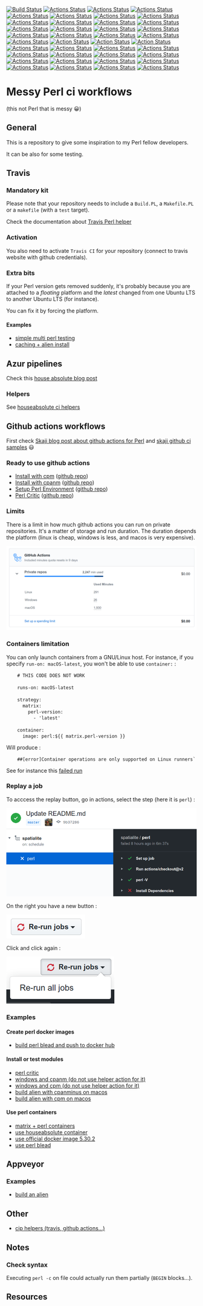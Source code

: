 [![Build Status](https://travis-ci.org/thibaultduponchelle/messy-perl-ci-workflows.svg?branch=master)](https://travis-ci.org/thibaultduponchelle/messy-perl-ci-workflows) 
[![Actions Status](https://github.com/thibaultduponchelle/messy-perl-ci-workflows/workflows/linux-check-syntax/badge.svg)](https://github.com/thibaultduponchelle/messy-perl-ci-workflows/actions) 
[![Actions Status](https://github.com/thibaultduponchelle/messy-perl-ci-workflows/workflows/linux-github-action-install-with-cpanminus/badge.svg)](https://github.com/thibaultduponchelle/messy-perl-ci-workflows/actions) 
[![Actions Status](https://github.com/thibaultduponchelle/messy-perl-ci-workflows/workflows/linux-github-action-install-with-cpm/badge.svg)](https://github.com/thibaultduponchelle/messy-perl-ci-workflows/actions) 
[![Actions Status](https://github.com/thibaultduponchelle/messy-perl-ci-workflows/workflows/linux-perl-container-cpm/badge.svg)](https://github.com/thibaultduponchelle/messy-perl-ci-workflows/actions) 
[![Actions Status](https://github.com/thibaultduponchelle/messy-perl-ci-workflows/workflows/linux-with-perl-setup-and-cpm/badge.svg)](https://github.com/thibaultduponchelle/messy-perl-ci-workflows/actions) 
[![Actions Status](https://github.com/thibaultduponchelle/messy-perl-ci-workflows/workflows/macos-cpm/badge.svg)](https://github.com/thibaultduponchelle/messy-perl-ci-workflows/actions) 
[![Actions Status](https://github.com/thibaultduponchelle/messy-perl-ci-workflows/workflows/macos-perl-container-cpm/badge.svg)](https://github.com/thibaultduponchelle/messy-perl-ci-workflows/actions) 
[![Actions Status](https://github.com/thibaultduponchelle/messy-perl-ci-workflows/workflows/macos-share-cpanminus/badge.svg)](https://github.com/thibaultduponchelle/messy-perl-ci-workflows/actions) 
[![Actions Status](https://github.com/thibaultduponchelle/messy-perl-ci-workflows/workflows/macos-share-cpm/badge.svg)](https://github.com/thibaultduponchelle/messy-perl-ci-workflows/actions) 
[![Actions Status](https://github.com/thibaultduponchelle/messy-perl-ci-workflows/workflows/macos-system-cpanminus/badge.svg)](https://github.com/thibaultduponchelle/messy-perl-ci-workflows/actions) 
[![Actions Status](https://github.com/thibaultduponchelle/messy-perl-ci-workflows/workflows/macos-system-cpm/badge.svg)](https://github.com/thibaultduponchelle/messy-perl-ci-workflows/actions) 
[![Actions Status](https://github.com/thibaultduponchelle/messy-perl-ci-workflows/workflows/nightly-build/badge.svg)](https://github.com/thibaultduponchelle/messy-perl-ci-workflows/actions) 
[![Actions Status](https://github.com/thibaultduponchelle/messy-perl-ci-workflows/workflows/perl-critic/badge.svg)](https://github.com/thibaultduponchelle/messy-perl-ci-workflows/actions) 
[![Actions Status](https://github.com/thibaultduponchelle/messy-perl-ci-workflows/workflows/plack/badge.svg)](https://github.com/thibaultduponchelle/messy-perl-ci-workflows/actions) 
[![Actions Status](https://github.com/thibaultduponchelle/messy-perl-ci-workflows/workflows/windows-cpanminus/badge.svg)](https://github.com/thibaultduponchelle/messy-perl-ci-workflows/actions) 
[![Actions Status](https://github.com/thibaultduponchelle/messy-perl-ci-workflows/workflows/windows-cpm/badge.svg)](https://github.com/thibaultduponchelle/messy-perl-ci-workflows/actions) 
[![Actions Status](https://github.com/thibaultduponchelle/messy-perl-ci-workflows/workflows/xml-libxml/badge.svg)](https://github.com/thibaultduponchelle/messy-perl-ci-workflows/actions) 
[![Actions Status](https://github.com/thibaultduponchelle/messy-perl-ci-workflows/workflows/webframeworks/badge.svg)](https://github.com/thibaultduponchelle/messy-perl-ci-workflows/actions) 
[![Actions Status](https://github.com/thibaultduponchelle/messy-perl-ci-workflows/workflows/templating/badge.svg)](https://github.com/thibaultduponchelle/messy-perl-ci-workflows/actions) 
[![Actions Status](https://github.com/thibaultduponchelle/messy-perl-ci-workflows/workflows/mess/badge.svg)](https://github.com/thibaultduponchelle/messy-perl-ci-workflows/actions) 
[![Action Status](https://github.com/thibaultduponchelle/messy-perl-ci-workflows/workflows/perl-5.6.2-on-recent-ubuntu/badge.svg)](https://github.com/thibaultduponchelle/messy-perl-ci-workflows/actions) 
[![Action Status](https://github.com/thibaultduponchelle/messy-perl-ci-workflows/workflows/perl-5.8.9-on-recent-ubuntu/badge.svg)](https://github.com/thibaultduponchelle/messy-perl-ci-workflows/actions) 
[![Action Status](https://github.com/thibaultduponchelle/messy-perl-ci-workflows/workflows/perl-5.10.1-on-recent-ubuntu/badge.svg)](https://github.com/thibaultduponchelle/messy-perl-ci-workflows/actions) 
[![Actions Status](https://github.com/thibaultduponchelle/messy-perl-ci-workflows/workflows/alien-almost-all-1/badge.svg)](https://github.com/thibaultduponchelle/messy-perl-ci-workflows/actions) 
[![Actions Status](https://github.com/thibaultduponchelle/messy-perl-ci-workflows/workflows/alien-almost-all-2/badge.svg)](https://github.com/thibaultduponchelle/messy-perl-ci-workflows/actions) 
[![Actions Status](https://github.com/thibaultduponchelle/messy-perl-ci-workflows/workflows/alien-almost-all-3/badge.svg)](https://github.com/thibaultduponchelle/messy-perl-ci-workflows/actions) 
[![Actions Status](https://github.com/thibaultduponchelle/messy-perl-ci-workflows/workflows/alien-almost-all-4/badge.svg)](https://github.com/thibaultduponchelle/messy-perl-ci-workflows/actions) 
[![Actions Status](https://github.com/thibaultduponchelle/messy-perl-ci-workflows/workflows/alien-almost-all-5/badge.svg)](https://github.com/thibaultduponchelle/messy-perl-ci-workflows/actions) 
[![Actions Status](https://github.com/thibaultduponchelle/messy-perl-ci-workflows/workflows/alien-almost-all-6-problem-childs/badge.svg)](https://github.com/thibaultduponchelle/messy-perl-ci-workflows/actions) 
[![Actions Status](https://github.com/thibaultduponchelle/messy-perl-ci-workflows/workflows/alien-river-only-1/badge.svg)](https://github.com/thibaultduponchelle/messy-perl-ci-workflows/actions) 
[![Actions Status](https://github.com/thibaultduponchelle/messy-perl-ci-workflows/workflows/alien-river-only-2/badge.svg)](https://github.com/thibaultduponchelle/messy-perl-ci-workflows/actions) 
[![Actions Status](https://github.com/thibaultduponchelle/messy-perl-ci-workflows/workflows/alien-river-only-3/badge.svg)](https://github.com/thibaultduponchelle/messy-perl-ci-workflows/actions) 
[![Actions Status](https://github.com/thibaultduponchelle/messy-perl-ci-workflows/workflows/alien-river-only-4/badge.svg)](https://github.com/thibaultduponchelle/messy-perl-ci-workflows/actions) 
[![Actions Status](https://github.com/thibaultduponchelle/messy-perl-ci-workflows/workflows/alien-river-only-5-problem-childs/badge.svg)](https://github.com/thibaultduponchelle/messy-perl-ci-workflows/actions) 
[![Actions Status](https://github.com/thibaultduponchelle/messy-perl-ci-workflows/workflows/multiple-runs-of-cpm/badge.svg)](https://github.com/thibaultduponchelle/messy-perl-ci-workflows/actions) 
[![Actions Status](https://github.com/thibaultduponchelle/messy-perl-ci-workflows/workflows/multiple-runs-of-cpm-global/badge.svg)](https://github.com/thibaultduponchelle/messy-perl-ci-workflows/actions) 
[![Actions Status](https://github.com/thibaultduponchelle/messy-perl-ci-workflows/workflows/problem-childs/badge.svg)](https://github.com/thibaultduponchelle/messy-perl-ci-workflows/actions) 
[![Actions Status](https://github.com/thibaultduponchelle/messy-perl-ci-workflows/workflows/spatialite/badge.svg)](https://github.com/thibaultduponchelle/messy-perl-ci-workflows/actions) 
[![Actions Status](https://github.com/thibaultduponchelle/messy-perl-ci-workflows/workflows/sodium/badge.svg)](https://github.com/thibaultduponchelle/messy-perl-ci-workflows/actions) 


# Messy Perl ci workflows

(this not Perl that is messy :grinning:)

## General

This is a repository to give some inspiration to my Perl fellow developers.

It can be also for some testing.

## Travis

### Mandatory kit 

Please note that your repository needs to include a `Build.PL`, a `Makefile.PL` or a `makefile` (with a `test` target).

Check the documentation about [Travis Perl helper](https://docs.travis-ci.com/user/languages/perl)

### Activation

You also need to activate `Travis CI` for your repository (connect to travis website with github credentials).

### Extra bits

If your Perl version gets removed suddenly, it's probably because you are attached to a *floating* platform and the *latest* changed from one Ubuntu LTS to another Ubuntu LTS (for instance).

You can fix it by forcing the platform.

#### Examples 

- [simple multi perl testing](https://github.com/thibaultduponchelle/messy-perl-ci-workflows/blob/master/.travis.yml)
- [caching + alien install](https://github.com/plicease/Alien-Expat/blob/master/.travis.yml) 

## Azur pipelines

Check this [house absolute blog post](https://blog.urth.org/2019/11/18/my-new-ci-helpers-for-perl/)

### Helpers 

See [houseabsolute ci helpers](https://github.com/houseabsolute/ci-perl-helpers) 


## Github actions workflows

First check [Skaji blog post about github actions for Perl](https://medium.com/@skaji/perl-meets-github-actions-3893ae100205) and [skaji github ci samples](https://github.com/skaji/perl-github-actions-sample) :smiley:

### Ready to use github actions

- [Install with cpm](https://github.com/marketplace/actions/install-with-cpanm) ([github repo](https://github.com/perl-actions/install-with-cpm))
- [Install with cpanm](https://github.com/marketplace/actions/install-with-cpanm) ([github repo](https://github.com/perl-actions/install-with-cpanm))
- [Setup Perl Environment](https://github.com/marketplace/actions/setup-perl-environment) ([github repo](https://github.com/shogo82148/actions-setup-perl))
- [Perl Critic](https://github.com/marketplace/actions/github-action-for-perl-critic) ([github repo](https://github.com/Difegue/action-perlcritic))

### Limits 

There is a limit in how much github actions you can run on private repositories.
It's a matter of storage and run duration. The duration depends the platform (linux is cheap, windows is less, and macos is very expensive).

![ghactionslimits](ghactionslimits.png)

### Containers limitation

You can only launch containers from a GNU/Linux host.
For instance, if you specify `run-on: macOS-latest`, you won't be able to use `container:` :


```
    # THIS CODE DOES NOT WORK

    runs-on: macOS-latest

    strategy:
      matrix:
        perl-version:
          - 'latest'

    container:
      image: perl:${{ matrix.perl-version }}
```

Will produce :

```
    ##[error]Container operations are only supported on Linux runners`
``` 

See for instance this [failed run](https://github.com/thibaultduponchelle/messy-perl-github-actions/runs/608005097?check_suite_focus=true)

### Replay a job

To acccess the replay button, go in actions, select the step (here it is `perl`) :

![](replay0.png)

On the right you have a new button :

![](replay1.png)

Click and click again :

![](replay2.png)

### Examples 

#### Create perl docker images
- [build perl blead and push to docker hub](https://github.com/thibaultduponchelle/docker-perl-blead/blob/master/.github/workflows/perl-blead.yml)

#### Install or test modules
- [perl critic](https://github.com/thibaultduponchelle/messy-perl-ci-workflows/blob/master/.github/workflows/perl-critic.yml)
- [windows and cpanm (do not use helper action for it)](https://github.com/thibaultduponchelle/messy-perl-ci-workflows/blob/master/.github/workflows/windows-cpanminus.yml)
- [windows and cpm (do not use helper action for it)](https://github.com/thibaultduponchelle/messy-perl-ci-workflows/blob/master/.github/workflows/windows-cpm.yml)
- [build alien with cpanminus on macos](https://github.com/thibaultduponchelle/messy-perl-ci-workflows/blob/master/.github/workflows/macos-share-cpanminus.yml)
- [build alien with cpm on macos](https://github.com/thibaultduponchelle/messy-perl-ci-workflows/blob/master/.github/workflows/macos-share-cpm.yml)

#### Use perl containers 
- [matrix + perl containers](https://github.com/thibaultduponchelle/messy-perl-ci-workflows/blob/master/.github/workflows/linux-perl-container-cpm.yml)
- [use houseabsolute container](https://github.com/thibaultduponchelle/messy-perl-ci-workflows/blob/master/.github/workflows/houseabsolute.yml)
- [use official docker image 5.30.2](https://github.com/thibaultduponchelle/messy-perl-ci-workflows/blob/master/.github/workflows/official-docker.yml)
- [use perl blead](https://github.com/thibaultduponchelle/messy-perl-ci-workflows/blob/master/.github/workflows/perl-blead.yml)

## Appveyor

### Examples 

- [build an alien](https://github.com/plicease/Alien-Expat/blob/master/.appveyor.yml)


## Other

- [cip helpers (travis, github actions...)](https://github.com/plicease/cip)

## Notes 

### Check syntax

Executing `perl -c` on file could actually run them partially (`BEGIN` blocks...).

## Resources


